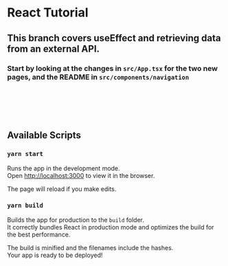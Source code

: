 # React Tutorial

## This branch covers useEffect and retrieving data from an external API.

### Start by looking at the changes in `src/App.tsx` for the two new pages, and the README in `src/components/navigation`

<br/>
<br/>
<br/>
<br/>

## Available Scripts

### `yarn start`

Runs the app in the development mode.\
Open [http://localhost:3000](http://localhost:3000) to view it in the browser.

The page will reload if you make edits.

### `yarn build`

Builds the app for production to the `build` folder.\
It correctly bundles React in production mode and optimizes the build for the best performance.

The build is minified and the filenames include the hashes.\
Your app is ready to be deployed!
